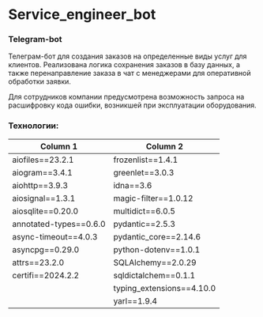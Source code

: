 # Service_engineer_bot

### Telegram-bot

Телеграм-бот для создания заказов на определенные виды услуг для клиентов.
Реализована логика сохранения заказов в базу данных,
а также перенаправление заказа в чат с менеджерами для оперативной обработки заявки.

Для сотрудников компании предусмотрена возможность запроса на расшифровку кода ошибки, возникшей при эксплуатации оборудования.

### Технологии:

| Column 1                   | Column 2                     |
|----------------------------|------------------------------|
| aiofiles==23.2.1           | frozenlist==1.4.1            |
| aiogram==3.4.1             | greenlet==3.0.3              |
| aiohttp==3.9.3             | idna==3.6                    |
| aiosignal==1.3.1           | magic-filter==1.0.12         |
| aiosqlite==0.20.0          | multidict==6.0.5             |
| annotated-types==0.6.0     | pydantic==2.5.3              |
| async-timeout==4.0.3       | pydantic_core==2.14.6        |
| asyncpg==0.29.0            | python-dotenv==1.0.1         |
| attrs==23.2.0              | SQLAlchemy==2.0.29           |
| certifi==2024.2.2          | sqldictalchem==0.1.1         |
|                            | typing_extensions==4.10.0    |
|                            | yarl==1.9.4                  |
